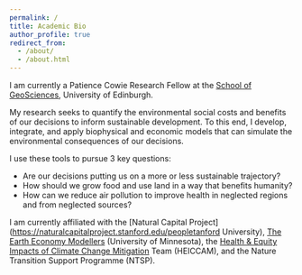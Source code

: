```yaml
---
permalink: /
title: Academic Bio
author_profile: true
redirect_from: 
  - /about/
  - /about.html
---
```

<!-- JSON-LD markup generated by Google Structured Data Markup Helper. -->
<script type="application/ld+json">
    {
      "@context": "https://schema.org",
      "@type": "Person",
      "affiliation": "University of Minnesota",
      "image": "{{ BASE_PATH }}/images/profile.jpg",
      "jobTitle": "researcher",
      "name": "Sumil Thakrar",
      "additionalName": "Sumil K. Thakrar",
      "alumniOf": "University of Oxford",
      "birthPlace": "London, United Kingdom",
      "gender": "male",
      "url": "https://www.sumil.me",
	    "sameAs" : [ "https://www.wikidata.org/wiki/Q92282874",
      "https://scholar.google.com/citations?user=YhFAEkQAAAAJ&hl=en&oi=ao",
      "https://orcid.org/0000-0003-2205-3333"]
    }
</script>
I am currently a Patience Cowie Research Fellow at the [School of GeoSciences](https://geosciences.ed.ac.uk/), University of Edinburgh.

My research seeks to quantify the environmental social costs and benefits of our decisions to inform sustainable development. To this end, I develop, integrate, and apply biophysical and economic models that can simulate the environmental consequences of our decisions.

I use these tools to pursue 3 key questions:
* Are our decisions putting us on a more or less sustainable trajectory?
* How should we grow food and use land in a way that benefits humanity?
* How can we reduce air pollution to improve health in neglected regions and from neglected sources?

I am currently affiliated with the [Natural Capital Project](https://naturalcapitalproject.stanford.edu/peopletanford University), [The Earth Economy Modellers](https://natcapteems.umn.edu/) (University of Minnesota), the [Health & Equity Impacts of Climate Change Mitigation](https://heiccam.org/team/#ecrs) Team (HEICCAM), and the Nature Transition Support Programme (NTSP).
